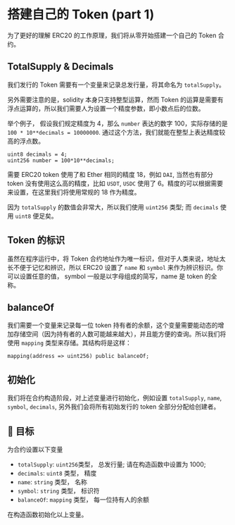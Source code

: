 # 搭建自己的 Token (part 1)

为了更好的理解 ERC20 的工作原理，我们将从零开始搭建一个自己的 Token 合约。

## TotalSupply & Decimals

我们发行的 Token 需要有一个变量来记录总发行量，将其命名为 `totalSupply`。

另外需要注意的是，solidity 本身只支持整型运算，然而 Token 的运算是需要有浮点运算的，所以我们需要人为设置一个精度参数，即小数点后的位数。

举个例子， 假设我们规定精度为 4，那么 `number` 表达的数字 100，实际存储的是 `100 * 10**decimals = 10000000`. 通过这个方法，我们就能在整型上表达精度较高的浮点数。

```solidity
uint8 decimals = 4;
uint256 number = 100*10**decimals;
```

需要 ERC20 token 使用了和 Ether 相同的精度 18，例如 `DAI`, 当然也有部分 token 没有使用这么高的精度，比如 `USDT`, `USDC` 使用了 6。精度的可以根据需要来设置，在这里我们将使用常规的 18 作为精度。

因为 `totalSupply` 的数值会非常大，所以我们使用 `uint256` 类型; 而 `decimals` 使用 `uint8` 便足矣。

## Token 的标识

虽然在程序运行中，将 Token 合约地址作为唯一标识，但对于人类来说，地址太长不便于记忆和辨识，所以 ERC20 设置了 `name` 和 `symbol` 来作为辨识标识。你可以设置任意的值， symbol 一般是以字母组成的简写，name 是 token 的全称。

## balanceOf

我们需要一个变量来记录每一位 token 持有者的余额，这个变量需要能动态的增加存储空间（因为持有者的人数可能越来越大），并且能方便的查询。所以我们将使用 `mapping` 类型来存储。其结构将是这样：

```solidity
mapping(address => uint256) public balanceOf;
```

## 初始化

我们将在合约构造阶段，对上述变量进行初始化，例如设置 `totalSupply`, `name`, `symbol`, `decimals`, 另外我们会将所有初始发行的 token 全部分分配给创建者。

## 🏁 目标

为合约设置以下变量

- `totalSupply`: `uint256`类型， 总发行量; 请在构造函数中设置为 1000;
- `decimals`: `uint8` 类型， 精度
- `name`: `string` 类型， 名称
- `symbol`: `string` 类型， 标识符
- `balanceOf`: `mapping` 类型， 每一位持有人的余额

在构造函数初始化以上变量。

